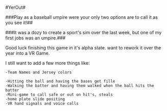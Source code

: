 #YerOut#

###Play as a baseball umpire were your only two options are to call it as you see it!##


###It was a dozy to create a sport's sim over the last week, but one of my first jobs was an umpire.###

Good luck finishing this game in it's alpha state. want to rework it over the year into a VR Game.


I still want to add a few more things like: 
```
-Team Names and Jersey colors

-Hitting the ball and having the bases get fille
-Walking the batter and having them walked when the ball hits the batter
-Mini-game to call safe or out on hit's, steals
-home plate slide positing
-VR hand signals and voice calls
```

